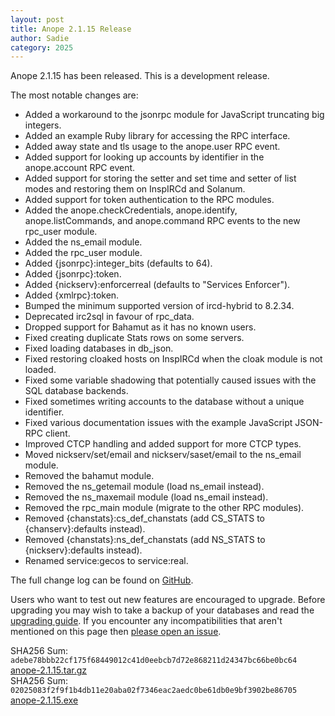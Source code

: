 ```yaml
---
layout: post
title: Anope 2.1.15 Release
author: Sadie
category: 2025
---
```


Anope 2.1.15 has been released. This is a development release.

The most notable changes are:

* Added a workaround to the jsonrpc module for JavaScript truncating big integers.
 * Added an example Ruby library for accessing the RPC interface.
 * Added away state and tls usage to the anope.user RPC event.
 * Added support for looking up accounts by identifier in the anope.account RPC event.
 * Added support for storing the setter and set time and setter of list modes and restoring them on InspIRCd and Solanum.
 * Added support for token authentication to the RPC modules.
 * Added the anope.checkCredentials, anope.identify, anope.listCommands, and anope.command RPC events to the new rpc_user module.
 * Added the ns_email module.
 * Added the rpc_user module.
 * Added {jsonrpc}:integer_bits (defaults to 64).
 * Added {jsonrpc}:token.
 * Added {nickserv}:enforcerreal (defaults to "Services Enforcer").
 * Added {xmlrpc}:token.
 * Bumped the minimum supported version of ircd-hybrid to 8.2.34.
 * Deprecated irc2sql in favour of rpc_data.
 * Dropped support for Bahamut as it has no known users.
 * Fixed creating duplicate Stats rows on some servers.
 * Fixed loading databases in db_json.
 * Fixed restoring cloaked hosts on InspIRCd when the cloak module is not loaded.
 * Fixed some variable shadowing that potentially caused issues with the SQL database backends.
 * Fixed sometimes writing accounts to the database without a unique identifier.
 * Fixed various documentation issues with the example JavaScript JSON-RPC client.
 * Improved CTCP handling and added support for more CTCP types.
 * Moved nickserv/set/email and nickserv/saset/email to the ns_email module.
 * Removed the bahamut module.
 * Removed the ns_getemail module (load ns_email instead).
 * Removed the ns_maxemail module (load ns_email instead).
 * Removed the rpc_main module (migrate to the other RPC modules).
 * Removed {chanstats}:cs_def_chanstats (add CS_STATS to {chanserv}:defaults instead).
 * Removed {chanstats}:ns_def_chanstats (add NS_STATS to {nickserv}:defaults instead).
 * Renamed service:gecos to service:real.

The full change log can be found on [GitHub](https://github.com/anope/anope/compare/2.1.14...2.1.15).

Users who want to test out new features are encouraged to upgrade. Before upgrading you may wish to take a backup of your databases and read the [upgrading guide](/upgrading.html). If you encounter any incompatibilities that aren't mentioned on this page then [please open an issue](https://github.com/anope/website/issues/new).

SHA256 Sum: `adebe78bbb22cf175f68449012c41d0eebcb7d72e868211d24347bc66be0bc64` [anope-2.1.15.tar.gz](https://github.com/anope/anope/archive/refs/tags/2.1.15.tar.gz)
\
SHA256 Sum: `02025083f2f9f1b4db11e20aba02f7346eac2aedc0be61db0e9bf3902be86705` [anope-2.1.15.exe](https://github.com/anope/anope/releases/download/2.1.15/anope-2.1.15.exe)
